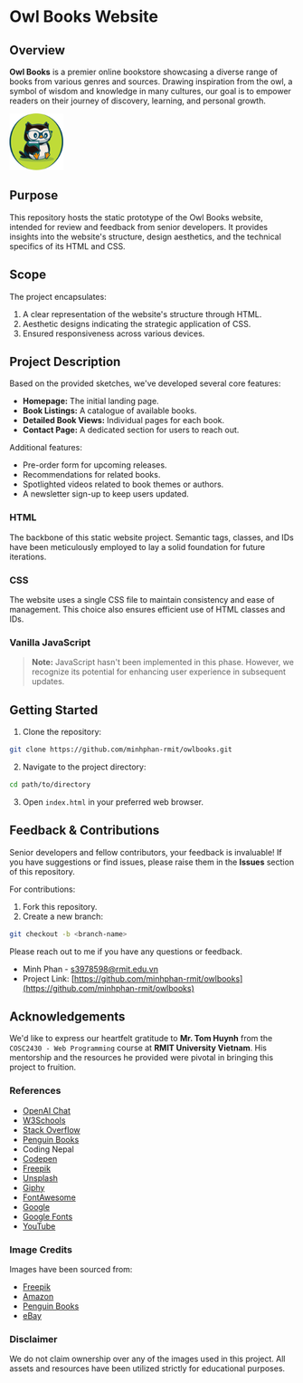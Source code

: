 # Owl Books Website

## Overview
**Owl Books** is a premier online bookstore showcasing a diverse range of books from various genres and sources. Drawing inspiration from the owl, a symbol of wisdom and knowledge in many cultures, our goal is to empower readers on their journey of discovery, learning, and personal growth.

<img src="./assets/logo/toqb_logo.png" alt="Owl Books Logo" height="100" width="auto" align-self="center"/>

## Purpose
This repository hosts the static prototype of the Owl Books website, intended for review and feedback from senior developers. It provides insights into the website's structure, design aesthetics, and the technical specifics of its HTML and CSS.

## Scope
The project encapsulates:
1. A clear representation of the website's structure through HTML.
2. Aesthetic designs indicating the strategic application of CSS.
3. Ensured responsiveness across various devices.

## Project Description
Based on the provided sketches, we've developed several core features:

- **Homepage:** The initial landing page.
- **Book Listings:** A catalogue of available books.
- **Detailed Book Views:** Individual pages for each book.
- **Contact Page:** A dedicated section for users to reach out.

Additional features:
- Pre-order form for upcoming releases.
- Recommendations for related books.
- Spotlighted videos related to book themes or authors.
- A newsletter sign-up to keep users updated.

### HTML
The backbone of this static website project. Semantic tags, classes, and IDs have been meticulously employed to lay a solid foundation for future iterations.

### CSS
The website uses a single CSS file to maintain consistency and ease of management. This choice also ensures efficient use of HTML classes and IDs.

### Vanilla JavaScript
> **Note:** JavaScript hasn't been implemented in this phase. However, we recognize its potential for enhancing user experience in subsequent updates.

## Getting Started

1. Clone the repository: 
```sh
git clone https://github.com/minhphan-rmit/owlbooks.git
```

2. Navigate to the project directory: 
```sh
cd path/to/directory
```

3. Open `index.html` in your preferred web browser.

## Feedback & Contributions
Senior developers and fellow contributors, your feedback is invaluable! If you have suggestions or find issues, please raise them in the **Issues** section of this repository.

For contributions:
1. Fork this repository.
2. Create a new branch: 
```sh
git checkout -b <branch-name>
```


Please reach out to me if you have any questions or feedback.

* Minh Phan - s3978598@rmit.edu.vn
* Project Link: [https://github.com/minhphan-rmit/owlbooks](https://github.com/minhphan-rmit/owlbooks)

## Acknowledgements

We'd like to express our heartfelt gratitude to **Mr. Tom Huynh** from the `COSC2430 - Web Programming` course at **RMIT University Vietnam**. His mentorship and the resources he provided were pivotal in bringing this project to fruition.

### References

- [OpenAI Chat](https://chat.openai.com)
- [W3Schools](https://www.w3schools.com)
- [Stack Overflow](https://www.stackoverflow.com)
- [Penguin Books](https://www.penguin.co.uk)
- Coding Nepal
- [Codepen](https://www.codepen.io)
- [Freepik](https://www.freepik.com)
- [Unsplash](https://www.unsplash.com)
- [Giphy](https://www.giphy.com)
- [FontAwesome](https://www.fontawesome.com)
- [Google](https://www.google.com)
- [Google Fonts](https://fonts.google.com)
- [YouTube](https://www.youtube.com)

### Image Credits

Images have been sourced from:
- [Freepik](https://www.freepik.com)
- [Amazon](https://www.amazon.com)
- [Penguin Books](https://www.penguin.co.uk)
- [eBay](https://www.ebay.com)

### Disclaimer

We do not claim ownership over any of the images used in this project. All assets and resources have been utilized strictly for educational purposes.


